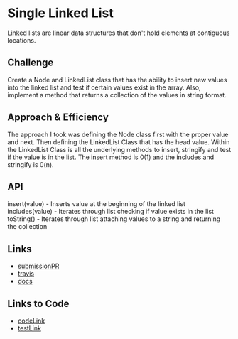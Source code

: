 # Single Linked List
Linked lists are linear data structures that don't hold elements at contiguous locations.

## Challenge
Create a Node and LinkedList class that has the ability to insert new values into the linked list and test if certain values exist in the array. Also, implement a method that returns a collection of the values in string format.

## Approach & Efficiency
The approach I took was defining the Node class first with the proper value and next. Then defining the LinkedList Class that has the head value. Within the LinkedList Class is all the underlying methods to insert, stringify and test if the value is in the list. The insert method is 0(1) and the includes and stringify is 0(n).

## API
insert(value) - Inserts value at the beginning of the linked list
includes(value) - Iterates through list checking if value exists in the list
toString() - Iterates through list attaching values to a string and returning the collection

## Links
* [submissionPR](https://github.com/trevorthompson-401-advanced-javascript/data-structures-and-algorithms/pull/5)
* [travis](https://travis-ci.com/trevorthompson-401-advanced-javascript/data-structures-and-algorithms/builds/144070892)
* [docs](/docs)

## Links to Code
* [codeLink](linked-list.js)
* [testLink](__tests__/linked-list.test.js)
